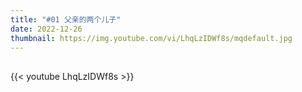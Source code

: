 ```yaml
---
title: "#01 父亲的两个儿子"
date: 2022-12-26
thumbnail: https://img.youtube.com/vi/LhqLzIDWf8s/mqdefault.jpg
---
```


## <!--more-->

{{< youtube LhqLzIDWf8s >}}
